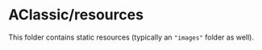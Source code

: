 # AClassic/resources

This folder contains static resources (typically an `"images"` folder as well).
